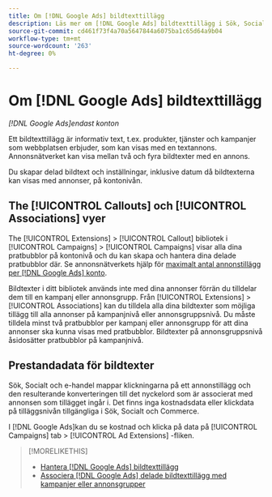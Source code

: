 ```yaml
---
title: Om [!DNL Google Ads] bildtexttillägg
description: Läs mer om [!DNL Google Ads] bildtexttillägg i Sök, Socialt och Commerce.
source-git-commit: cd461f73f4a70a5647844a6075ba1c65d64a9b04
workflow-type: tm+mt
source-wordcount: '263'
ht-degree: 0%

---
```


# Om [!DNL Google Ads] bildtexttillägg

*[!DNL Google Ads]endast konton*

Ett bildtexttillägg är informativ text, t.ex. produkter, tjänster och kampanjer som webbplatsen erbjuder, som kan visas med en textannons. Annonsnätverket kan visa mellan två och fyra bildtexter med en annons.

Du skapar delad bildtext och inställningar, inklusive datum då bildtexterna kan visas med annonser, på kontonivån.

## The [!UICONTROL Callouts] och [!UICONTROL Associations] vyer

The [!UICONTROL Extensions] > [!UICONTROL Callout] bibliotek i [!UICONTROL Campaigns] > [!UICONTROL Campaigns] visar alla dina pratbubblor på kontonivå och du kan skapa och hantera dina delade pratbubblor där. Se annonsnätverkets hjälp för [maximalt antal annonstillägg per [!DNL Google Ads] konto](https://support.google.com/google-ads/answer/6372658?hl=en).

Bildtexter i ditt bibliotek används inte med dina annonser förrän du tilldelar dem till en kampanj eller annonsgrupp. Från [!UICONTROL Extensions] > [!UICONTROL Associations] kan du tilldela alla dina bildtexter som möjliga tillägg till alla annonser på kampanjnivå eller annonsgruppsnivå. Du måste tilldela minst två pratbubblor per kampanj eller annonsgrupp för att dina annonser ska kunna visas med pratbubblor. Bildtexter på annonsgruppsnivå åsidosätter pratbubblor på kampanjnivå.

## Prestandadata för bildtexter

Sök, Socialt och e-handel mappar klickningarna på ett annonstillägg och den resulterande konverteringen till det nyckelord som är associerat med annonsen som tillägget ingår i. Det finns inga kostnadsdata eller klickdata på tilläggsnivån tillgängliga i Sök, Socialt och Commerce.

I [!DNL Google Ads]kan du se kostnad och klicka på data på [!UICONTROL Campaigns] tab > [!UICONTROL Ad Extensions] -fliken.

>[!MORELIKETHIS]
>
>* [Hantera [!DNL Google Ads] bildtexttillägg](callout-extension-manage.md)
>* [Associera [!DNL Google Ads] delade bildtexttillägg med kampanjer eller annonsgrupper](callout-extension-associate.md)

